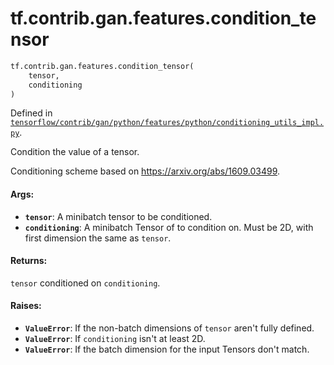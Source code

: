 <div itemscope itemtype="http://developers.google.com/ReferenceObject">
<meta itemprop="name" content="tf.contrib.gan.features.condition_tensor" />
<meta itemprop="path" content="Stable" />
</div>

# tf.contrib.gan.features.condition_tensor

``` python
tf.contrib.gan.features.condition_tensor(
    tensor,
    conditioning
)
```



Defined in [`tensorflow/contrib/gan/python/features/python/conditioning_utils_impl.py`](/code/stable/tensorflow/contrib/gan/python/features/python/conditioning_utils_impl.py).

Condition the value of a tensor.

Conditioning scheme based on https://arxiv.org/abs/1609.03499.

#### Args:

* <b>`tensor`</b>: A minibatch tensor to be conditioned.
* <b>`conditioning`</b>: A minibatch Tensor of to condition on. Must be 2D, with first
    dimension the same as `tensor`.


#### Returns:

`tensor` conditioned on `conditioning`.


#### Raises:

* <b>`ValueError`</b>: If the non-batch dimensions of `tensor` aren't fully defined.
* <b>`ValueError`</b>: If `conditioning` isn't at least 2D.
* <b>`ValueError`</b>: If the batch dimension for the input Tensors don't match.